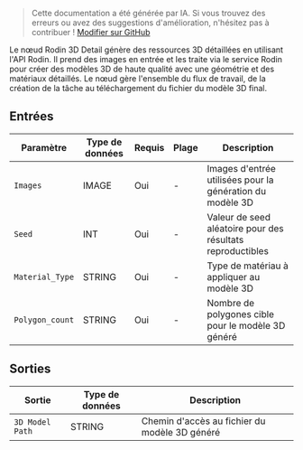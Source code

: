 > Cette documentation a été générée par IA. Si vous trouvez des erreurs ou avez des suggestions d'amélioration, n'hésitez pas à contribuer ! [Modifier sur GitHub](https://github.com/Comfy-Org/embedded-docs/blob/main/comfyui_embedded_docs/docs/Rodin3D_Detail/fr.md)

Le nœud Rodin 3D Detail génère des ressources 3D détaillées en utilisant l'API Rodin. Il prend des images en entrée et les traite via le service Rodin pour créer des modèles 3D de haute qualité avec une géométrie et des matériaux détaillés. Le nœud gère l'ensemble du flux de travail, de la création de la tâche au téléchargement du fichier du modèle 3D final.

## Entrées

| Paramètre | Type de données | Requis | Plage | Description |
|-----------|-----------|----------|-------|-------------|
| `Images` | IMAGE | Oui | - | Images d'entrée utilisées pour la génération du modèle 3D |
| `Seed` | INT | Oui | - | Valeur de seed aléatoire pour des résultats reproductibles |
| `Material_Type` | STRING | Oui | - | Type de matériau à appliquer au modèle 3D |
| `Polygon_count` | STRING | Oui | - | Nombre de polygones cible pour le modèle 3D généré |

## Sorties

| Sortie | Type de données | Description |
|-------------|-----------|-------------|
| `3D Model Path` | STRING | Chemin d'accès au fichier du modèle 3D généré |

